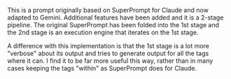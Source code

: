 This is a prompt originally based on SuperPrompt for Claude and now adapted to
Gemini. Additional features have been added and it is a 2-stage pipeline. The
original SuperPrompt has been folded into the 1st stage and the 2nd stage is an
execution engine that iterates on the 1st stage.

A difference with this implementation is that the 1st stage is a lot more
"verbose" about its output and tries to generate output for all the tags where
it can. I find it to be far more useful this way, rather than in many cases
keeping the tags "within" as SuperPrompt does for Claude.
